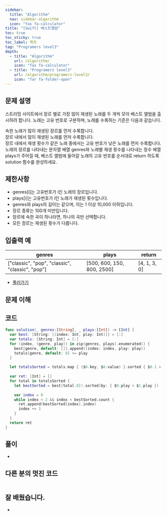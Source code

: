 ```yaml
---
sidebar:
  title: "Algorithm"
  nav: sidebar-algorithm
  icon: "fas fa-calculator"
title: "[Swift] 베스트앨범"
toc: true
toc_sticky: true
toc_label: 목차
tag: "Programers level3"
depth:
  - title: "Algorithm"
    url: /algorithm/
    icon: "fas fa-calculator"
  - title: "Programers level3"
    url: /algorithm/programers-level3/
    icon: "far fa-folder-open"
---
```

## 문제 설명
스트리밍 사이트에서 장르 별로 가장 많이 재생된 노래를 두 개씩 모아 베스트 앨범을 출시하려 합니다. 노래는 고유 번호로 구분하며, 노래를 수록하는 기준은 다음과 같습니다.

속한 노래가 많이 재생된 장르를 먼저 수록합니다.  
장르 내에서 많이 재생된 노래를 먼저 수록합니다.  
장르 내에서 재생 횟수가 같은 노래 중에서는 고유 번호가 낮은 노래를 먼저 수록합니다.  
노래의 장르를 나타내는 문자열 배열 genres와 노래별 재생 횟수를 나타내는 정수 배열 plays가 주어질 때, 베스트 앨범에 들어갈 노래의 고유 번호를 순서대로 return 하도록 solution 함수를 완성하세요.  

## 제한사항
* genres[i]는 고유번호가 i인 노래의 장르입니다.
* plays[i]는 고유번호가 i인 노래가 재생된 횟수입니다.
* genres와 plays의 길이는 같으며, 이는 1 이상 10,000 이하입니다.
* 장르 종류는 100개 미만입니다.
* 장르에 속한 곡이 하나라면, 하나의 곡만 선택합니다.
* 모든 장르는 재생된 횟수가 다릅니다.

## 입출력 예
|genres|plays|return|
|------|---|---|
|["classic", "pop", "classic", "classic", "pop"]|[500, 600, 150, 800, 2500]|[4, 1, 3, 0]|



* [풀러가기](https://school.programmers.co.kr/learn/courses/30/lessons/42579)

## 문제 이해


## 코드
```swift
func solution(_ genres:[String], _ plays:[Int]) -> [Int] {
  var best: [String: [(index: Int, play: Int)]] = [:]
  var totals: [String: Int] = [:]
  for (index, (genre, play)) in zip(genres, plays).enumerated() {
    best[genre, default: []].append((index: index, play: play))
    totals[genre, default: 0] += play
  }
  
  let totalsSorted = totals.map { ($0.key, $0.value) }.sorted { $0.1 > $1.1 }
  
  var ret: [Int] = []
  for total in totalsSorted {
    let bestSorted = best[total.0]!.sorted(by: { $0.play > $1.play })
    
    var index = 0
    while index < 2 && index < bestSorted.count {
      ret.append(bestSorted[index].index)
      index += 1
    }
  }
  return ret
}
```

## 풀이
-

## 다른 분의 멋진 코드
```swift

```

## 잘 배웠습니다.
-
